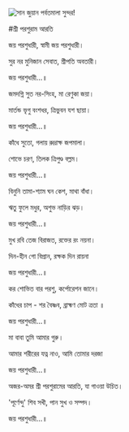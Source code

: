 ![সান জুয়ান পর্বতমালা সুন্দর!](lib/images/img.png "সান জুয়ান পর্বতমালা")

#শ্রী পরশুরাম আরতি

জয় পরশুধারী, স্বামী জয় পরশুধারী।

সুর ​​নর মুনিজান সেবাত, শ্রীপতি অবতারী।

জয় পরশুধারী...॥

জমদগ্নি সুত নর-সিংহ, মা রেণুকা জয়া।

মার্তন্ড ভৃগু বংশধর, ত্রিভুবন যশ ছায়া।

জয় পরশুধারী...॥

কাঁধে সুতো, গলায় রুদ্রাক্ষ জপমালা।

শোভে চরণ, তিলক ত্রিপুণ্ড বল্লম।

জয় পরশুধারী...॥

বিনুনি তামা-শ্যাম ঘন কেশ, মাথা বাঁধা।

ঋতু ফুলে মধুর, অশুভ নাড়ির ঝড়।

জয় পরশুধারী...॥

মুখ রবি তেজ বিরাজত, রক্তের রং নয়না।

দিন-হীন গো বিপ্রান, রক্ষক দিন রায়না

জয় পরশুধারী...॥

কর শোভিত বার পরশু, কর্পোরেশন জানে।

কাঁধের চাপ - শর বৈষ্ণব, ব্রাহ্মণ মোট ত্রতা ॥

জয় পরশুধারী...॥

মা বাবা তুমি আমার গুরু।

আমার শরীরের যত্ন নাও, আমি তোমার দরজা

জয় পরশুধারী...॥

অজর-অমর শ্রী পরশুরামের আরতি, যা গাওয়া উচিত।

'পূর্ণেন্দু' শিব সখী, পান সুখ ও সম্পদ।

জয় পরশুধারী...॥